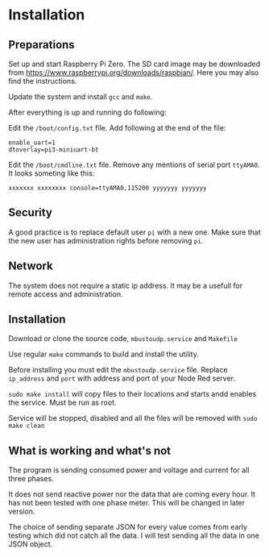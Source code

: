 # Installation

## Preparations

Set up and start Raspberry Pi Zero. The SD card image may be downloaded from https://www.raspberrypi.org/downloads/raspbian/. Here you may also find the instructions.

Update the system and install ```gcc``` and ```make```.

After everything is up and running do following:  

Edit the ```/boot/config.txt``` file. Add following at the end of the file:
```
enable_uart=1
dtoverlay=pi3-miniuart-bt
```

Edit the ```/boot/cmdline.txt``` file. Remove any mentions of serial port ```ttyAMA0```. It looks someting like this:
```
xxxxxxx xxxxxxxx console=ttyAMA0,115200 yyyyyyy yyyyyyy
```

## Security

A good practice is to replace default user ```pi``` with a new one. Make sure that the new user has administration rights before removing ```pi```.

## Network

The system does not require a static ip address. It may be a usefull for remote access and administration.

## Installation

Download or clone the source code, ```mbustoudp.service``` and ```Makefile``` 

Use regular ```make``` commands to build and install the utility.

Before installing you must edit the ```mbustoudp.service``` file. Replace ```ip_address``` and ```port``` with address and port of your Node Red server.

```sudo make install``` will copy files to their locations and starts andd enables the service. Must be run as root.

Service will be stopped, disabled and all the files will be removed with ```sudo make clean```

## What is working and what's not

The program is sending consumed power and voltage and current for all three phases.

It does not send reactive power nor the data that are coming every hour. It has not been tested with one phase meter. This will be changed in later version.

The choice of sending separate JSON for every value comes from early testing which did not catch all the data. I will test sending all the data in one JSON object.


